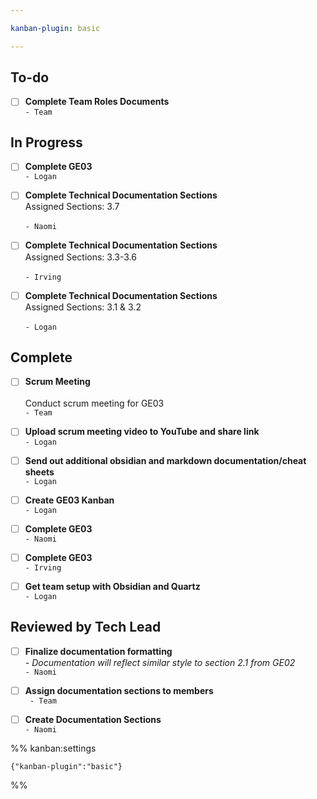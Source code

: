 ```yaml
---

kanban-plugin: basic

---
```


## To-do

- [ ] **Complete Team Roles Documents**<br>`- Team`


## In Progress

- [ ] **Complete GE03**<br>`- Logan`
- [ ] **Complete Technical Documentation Sections**<br>Assigned Sections: 3.7<br><br>`- Naomi`
- [ ] **Complete Technical Documentation Sections**<br>Assigned Sections: 3.3-3.6<br><br>`- Irving`
- [ ] **Complete Technical Documentation Sections**<br>Assigned Sections: 3.1 & 3.2<br><br>`- Logan`


## Complete

- [ ] __Scrum Meeting__<br><br>Conduct scrum meeting for GE03 <br>`- Team`
- [ ] **Upload scrum meeting video to YouTube and share link**<br>`- Logan`
- [ ] **Send out additional obsidian and markdown documentation/cheat sheets**<br>`- Logan`
- [ ] **Create GE03 Kanban**<br>`- Logan`
- [ ] **Complete GE03**<br>`- Naomi`
- [ ] **Complete GE03**<br>`- Irving`
- [ ] **Get team setup with Obsidian and Quartz**<br>`- Logan`


## Reviewed by Tech Lead

- [ ] **Finalize documentation formatting**<br>*- Documentation will reflect similar style to section 2.1 from GE02*<br>`- Naomi`
- [ ] **Assign documentation sections to members**<br>` - Team`
- [ ] **Create Documentation Sections**<br>`- Naomi`




%% kanban:settings
```
{"kanban-plugin":"basic"}
```
%%
